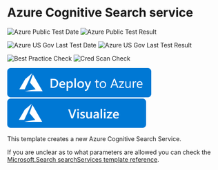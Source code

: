 # Azure Cognitive Search service

![Azure Public Test Date](https://azurequickstartsservice.blob.core.windows.net/badges/101-azure-search-create/PublicLastTestDate.svg)
![Azure Public Test Result](https://azurequickstartsservice.blob.core.windows.net/badges/101-azure-search-create/PublicDeployment.svg)

![Azure US Gov Last Test Date](https://azurequickstartsservice.blob.core.windows.net/badges/101-azure-search-create/FairfaxLastTestDate.svg)
![Azure US Gov Last Test Result](https://azurequickstartsservice.blob.core.windows.net/badges/101-azure-search-create/FairfaxDeployment.svg)

![Best Practice Check](https://azurequickstartsservice.blob.core.windows.net/badges/101-azure-search-create/BestPracticeResult.svg)
![Cred Scan Check](https://azurequickstartsservice.blob.core.windows.net/badges/101-azure-search-create/CredScanResult.svg)

[![Deploy to Azure](https://raw.githubusercontent.com/Azure/azure-quickstart-templates/master/1-CONTRIBUTION-GUIDE/images/deploytoazure.svg?sanitize=true)](https://portal.azure.com/#create/Microsoft.Template/uri/https%3A%2F%2Fraw.githubusercontent.com%2FAzure%2Fazure-quickstart-templates%2Fmaster%2F101-azure-search-create%2Fazuredeploy.json)
[![Visualize](https://raw.githubusercontent.com/Azure/azure-quickstart-templates/master/1-CONTRIBUTION-GUIDE/images/visualizebutton.svg?sanitize=true)](http://armviz.io/#/?load=https%3A%2F%2Fraw.githubusercontent.com%2FAzure%2Fazure-quickstart-templates%2Fmaster%2F101-azure-search-create%2Fazuredeploy.json)

This template creates a new Azure Cognitive Search Service.

If you are unclear as to what parameters are allowed you can check the [Microsoft.Search searchServices template reference](https://docs.microsoft.com/azure/templates/Microsoft.Search/searchServices).